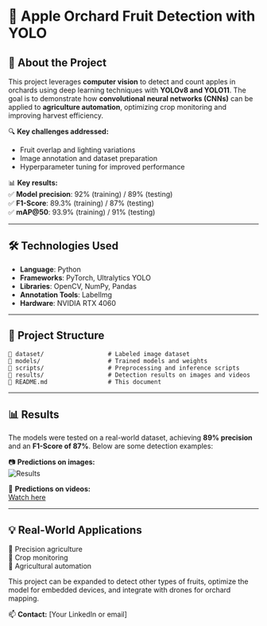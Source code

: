 # 🍏 Apple Orchard Fruit Detection with YOLO  

## 📌 About the Project  
This project leverages **computer vision** to detect and count apples in orchards using deep learning techniques with **YOLOv8 and YOLO11**. The goal is to demonstrate how **convolutional neural networks (CNNs)** can be applied to **agriculture automation**, optimizing crop monitoring and improving harvest efficiency.  

🔍 **Key challenges addressed:**  
- Fruit overlap and lighting variations  
- Image annotation and dataset preparation
- Hyperparameter tuning for improved performance  

📊 **Key results:**  
✅ **Model precision**: 92% (training) / 89% (testing)  
✅ **F1-Score**: 89.3% (training) / 87% (testing)  
✅ **mAP@50**: 93.9% (training) / 91% (testing)  

---

## 🛠️ Technologies Used  
- **Language**: Python  
- **Frameworks**: PyTorch, Ultralytics YOLO  
- **Libraries**: OpenCV, NumPy, Pandas  
- **Annotation Tools**: LabelImg  
- **Hardware**: NVIDIA RTX 4060  

---

## 📂 Project Structure  
```
📁 dataset/                  # Labeled image dataset  
📁 models/                   # Trained models and weights  
📁 scripts/                  # Preprocessing and inference scripts  
📁 results/                  # Detection results on images and videos  
📜 README.md                 # This document  
```

---

## 📊 Results  
The models were tested on a real-world dataset, achieving **89% precision** and an **F1-Score of 87%**. Below are some detection examples:  

📷 **Predictions on images:**  
![Results](results/example_predictions.png)  

🎥 **Predictions on videos:**  
[Watch here](https://github.com/lucamattosinho/TCC/videos)  

---

## 💡 Real-World Applications  
🌱 Precision agriculture  
📸 Crop monitoring  
🤖 Agricultural automation  

This project can be expanded to detect other types of fruits, optimize the model for embedded devices, and integrate with drones for orchard mapping.  

📫 **Contact:** [Your LinkedIn or email]  
